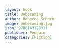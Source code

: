 ```yaml
---
layout: book
title: Unbecoming
author: Rebecca Scherm
image: unbecoming.jpg
isbn: 9780143128311
publisher: Penguin
categories: [Fiction]
---
```

